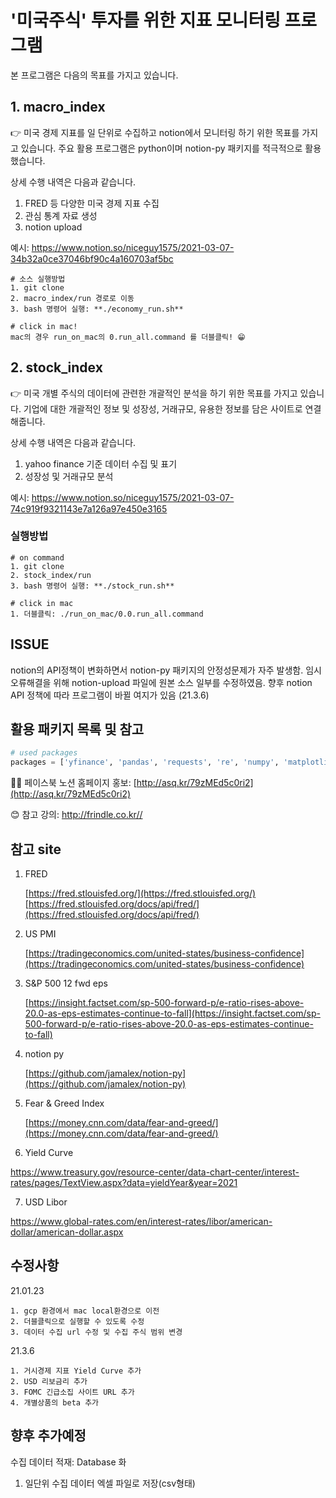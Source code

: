 # '미국주식' 투자를 위한 지표 모니터링 프로그램

본 프로그램은 다음의 목표를 가지고 있습니다.
 
## 1. macro_index
👉 미국 경제 지표를 일 단위로 수집하고 notion에서 모니터링 하기 위한 목표를 가지고 있습니다.
주요 활용 프로그램은 python이며 notion-py 패키지를 적극적으로 활용했습니다. 

상세 수행 내역은 다음과 같습니다.

1. FRED 등 다양한 미국 경제 지표 수집
2. 관심 통계 자료 생성
3. notion upload

예시: https://www.notion.so/niceguy1575/2021-03-07-34b32a0ce37046bf90c4a160703af5bc

~~~
# 소스 실행방법
1. git clone
2. macro_index/run 경로로 이동
3. bash 명령어 실행: **./economy_run.sh**

# click in mac!
mac의 경우 run_on_mac의 0.run_all.command 를 더블클릭! 😁
~~~

## 2. stock_index
👉 미국 개별 주식의 데이터에 관련한 개괄적인 분석을 하기 위한 목표를 가지고 있습니다.
기업에 대한 개괄적인 정보 및 성장성, 거래규모, 유용한 정보를 담은 사이트로 연결해줍니다.

상세 수행 내역은 다음과 같습니다.
1. yahoo finance 기준 데이터 수집 및 표기
2. 성장성 및 거래규모 분석

예시: https://www.notion.so/niceguy1575/2021-03-07-74c919f9321143e7a126a97e450e3165

### 실행방법
~~~
# on command
1. git clone
2. stock_index/run
3. bash 명령어 실행: **./stock_run.sh**

# click in mac
1. 더블클릭: ./run_on_mac/0.0.run_all.command
~~~

## ISSUE
notion의 API정책이 변화하면서 notion-py 패키지의 안정성문제가 자주 발생함.
임시 오류해결을 위해 notion-upload 파일에 원본 소스 일부를 수정하였음.
향후 notion API 정책에 따라 프로그램이 바뀔 여지가 있음 (21.3.6)

## 활용 패키지 목록 및 참고

~~~ python
# used packages
packages = ['yfinance', 'pandas', 'requests', 're', 'numpy', 'matplotlib', 'PyMuPDF', 'notion', 'bs4', 'datetime', 'dateutil', 'fitz']
~~~

💁‍♀️ 페이스북 노션 홈페이지 홍보: [http://asq.kr/79zMEd5c0ri2](http://asq.kr/79zMEd5c0ri2)

😊 참고 강의: http://frindle.co.kr// 


## 참고 site

1. FRED

    [https://fred.stlouisfed.org/](https://fred.stlouisfed.org/)
    [https://fred.stlouisfed.org/docs/api/fred/](https://fred.stlouisfed.org/docs/api/fred/)

2. US PMI

    [https://tradingeconomics.com/united-states/business-confidence](https://tradingeconomics.com/united-states/business-confidence)

3. S&P 500 12 fwd eps

    [https://insight.factset.com/sp-500-forward-p/e-ratio-rises-above-20.0-as-eps-estimates-continue-to-fall](https://insight.factset.com/sp-500-forward-p/e-ratio-rises-above-20.0-as-eps-estimates-continue-to-fall)

4. notion py

    [https://github.com/jamalex/notion-py](https://github.com/jamalex/notion-py)

5. Fear & Greed Index 

    [https://money.cnn.com/data/fear-and-greed/](https://money.cnn.com/data/fear-and-greed/)

6. Yield Curve

https://www.treasury.gov/resource-center/data-chart-center/interest-rates/pages/TextView.aspx?data=yieldYear&year=2021

7. USD Libor

https://www.global-rates.com/en/interest-rates/libor/american-dollar/american-dollar.aspx

## 수정사항

21.01.23
~~~
1. gcp 환경에서 mac local환경으로 이전
2. 더블클릭으로 실행할 수 있도록 수정
3. 데이터 수집 url 수정 및 수집 주식 범위 변경
~~~

21.3.6
~~~
1. 거시경제 지표 Yield Curve 추가
2. USD 리보금리 추가
3. FOMC 긴급소집 사이트 URL 추가
4. 개별상품의 beta 추가
~~~

## 향후 추가예정
수집 데이터 적재: Database 화
1. 일단위 수집 데이터 엑셀 파일로 저장(csv형태)


